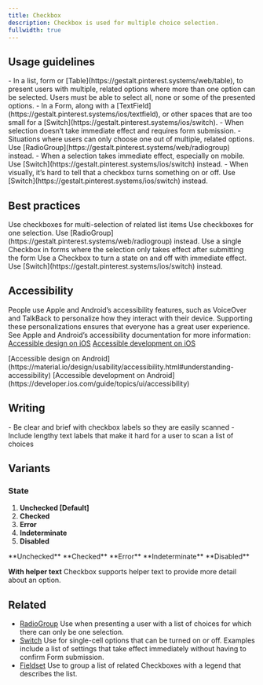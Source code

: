 ```yaml
---
title: Checkbox
description: Checkbox is used for multiple choice selection.
fullwidth: true
---
```


<ImgContainer src="https://i.pinimg.com/originals/d3/66/fb/d366fb0a6b4bc150779c149aea472a24.jpg" noPadding alt="Primary example of Checkbox component" />

## Usage guidelines

<TwoCol>
  <Group>
    <Do title="When to use" />
    - In a list, form or [Table](https://gestalt.pinterest.systems/web/table), to present users with multiple, related options where more than one option can be selected. Users must be able to select all, none or some of the presented options.
    - In a Form, along with a [TextField](https://gestalt.pinterest.systems/ios/textfield), or other spaces that are too small for a [Switch](https://gestalt.pinterest.systems/ios/switch).
    - When selection doesn’t take immediate effect and requires form submission.
  </Group>

  <Group>
    <Dont title="When not to use" />
    - Situations where users can only choose one out of multiple, related options. Use [RadioGroup](https://gestalt.pinterest.systems/web/radiogroup) instead.
    - When a selection takes immediate effect, especially on mobile. Use [Switch](https://gestalt.pinterest.systems/ios/switch) instead.
    - When visually, it’s hard to tell that a checkbox turns something on or off. Use [Switch](https://gestalt.pinterest.systems/ios/switch) instead.
  </Group>
  </TwoCol>

## Best practices

<TwoCol>
  <Group>
    <ImgContainer src="https://i.pinimg.com/originals/32/33/bb/3233bb3a92c57dd29f2b5f2fd2a417f7.jpg" noPadding alt="Example of correct multi-select use" />
    <Do title="Do" />
    Use checkboxes for multi-selection of related list items
  </Group>

  <Group>
    <ImgContainer src="https://i.pinimg.com/originals/1e/14/24/1e14245a26f12cf014028d24b00a6317.jpg" noPadding alt="Example of incorrect single-select use" />
    <Dont title="Don't" />
    Use checkboxes for one selection. Use [RadioGroup](https://gestalt.pinterest.systems/web/radiogroup) instead.
  </Group>
</TwoCol>

<TwoCol>
  <Group>
    <ImgContainer src="https://i.pinimg.com/originals/b2/20/93/b2209377241895d0471bde7340ee85c2.jpg" noPadding alt="Example of correct single checkbox use" />
    <Do title="Do" />
    Use a single Checkbox in forms where the selection only takes effect after submitting the form
  </Group>

  <Group>
    <ImgContainer src="https://i.pinimg.com/originals/e7/07/02/e70702e40416c5f4f89e92eca2bbb490.jpg" noPadding alt="Example of incorrect immediate effect use" />
    <Dont title="Don't" />
    Use a Checkbox to turn a state on and off with immediate effect. Use [Switch](https://gestalt.pinterest.systems/ios/switch) instead.
  </Group>
</TwoCol>

## Accessibility

People use Apple and Android’s accessibility features, such as VoiceOver and TalkBack to personalize how they interact with their device. Supporting these personalizations ensures that everyone has a great user experience. See Apple and Android’s accessibility documentation for more information:
<TwoCol>
  <Group>
    [Accessible design on iOS](https://developer.apple.com/design/human-interface-guidelines/accessibility/overview/introduction/)
    [Accessible development on iOS](https://developer.apple.com/accessibility/ios/)
  </Group>

  <Group>
    [Accessible design on Android](https://material.io/design/usability/accessibility.html#understanding-accessibility)
    [Accessible development on Android](https://developer.ios.com/guide/topics/ui/accessibility)
  </Group>
</TwoCol>

## Writing

<TwoCol>
  <Group>
    <Do title="Do" />
    - Be clear and brief with checkbox labels so they are easily scanned
  </Group>

  <Group>
    <Dont title="Don't" />
    - Include lengthy text labels that make it hard for a user to scan a list of choices
  </Group>
</TwoCol>

## Variants

### State

1. **Unchecked [Default]**
1. **Checked**
1. **Error**
1. **Indeterminate**
1. **Disabled**

<ThreeCol spacing="expanded">
  <Group>
    <ImgContainer src="https://i.pinimg.com/originals/45/01/9f/45019f108f27c0d3aa9480fcf001b115.jpg" noPadding alt="Example of unchecked checkbox" />
    **Unchecked**
  </Group>

  <Group>
    <ImgContainer src="https://i.pinimg.com/originals/fd/06/05/fd06051095a0d1c76122ec282ec54bea.jpg" noPadding alt="Example of checked checkbox" />
    **Checked**
  </Group>

  <Group>
    <ImgContainer src="https://i.pinimg.com/originals/60/60/48/60604885afd2ee2e8b9cad4c1efdbb0a.jpg" noPadding alt="Example of checkbox with an error" />
    **Error**
  </Group>

  <Group>
    <ImgContainer src="https://i.pinimg.com/originals/e0/ab/e1/e0abe172b2dfe56166d33b5d8a8175f2.jpg" noPadding alt="Example of checkbox with an indeterminate state" />
    **Indeterminate**
  </Group>

  <Group>
    <ImgContainer src="https://i.pinimg.com/originals/82/50/5c/82505c5eb557f3b85049965ccbe14435.jpg" noPadding alt="Example of checkbox with a disabled state" />
    **Disabled**
  </Group>
</ThreeCol>

**With helper text**
Checkbox supports helper text to provide more detail about an option.

<ImgContainer src="https://i.pinimg.com/originals/dd/12/5a/dd125a30d6fb4cdd8c44c002f363dd56.jpg" noPadding alt="Example of checkbox with helper text" />

## Related

- [RadioGroup](https://gestalt.pinterest.systems/web/radiogroup)
  Use when presenting a user with a list of choices for which there can only be one selection.
- [Switch](https://gestalt.pinterest.systems/ios/switch)
  Use for single-cell options that can be turned on or off. Examples include a list of settings that take effect immediately without having to confirm Form submission.
- [Fieldset](https://gestalt.pinterest.systems/web/fieldset)
  Use to group a list of related Checkboxes with a legend that describes the list.
